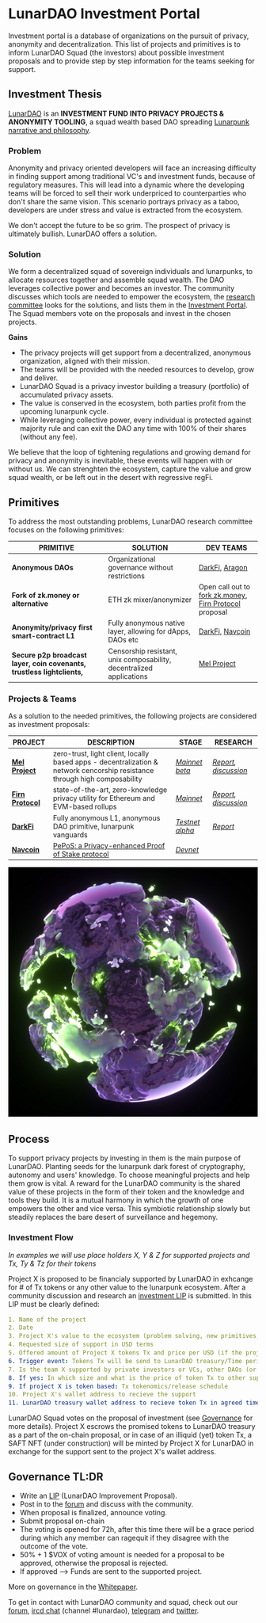 # LunarDAO Investment Portal

Investment portal is a database of organizations on the pursuit of privacy, anonymity and decentralization. This list of projects and primitives is to inform LunarDAO Squad (the investors) about possible investment proposals and to provide step by step information for the teams seeking for support.

## Investment Thesis

[LunarDAO](https://lunardao.net/) is an **INVESTMENT FUND INTO PRIVACY PROJECTS & ANONYMITY TOOLING**, a squad wealth based DAO spreading [Lunarpunk narrative and philosophy](https://wiki.lunardao.net/). 

### Problem

Anonymity and privacy oriented developers will face an increasing difficulty in finding support among traditional VC's and investment funds, because of regulatory measures. This will lead into a dynamic where the developing teams will be forced to sell their work underpriced to counterparties who don't share the same vision. This scenario portrays privacy as a taboo, developers are under stress and value is extracted from the ecosystem.

We don't accept the future to be so grim. The prospect of privacy is ultimately bullish. LunarDAO offers a solution.

### Solution

We form a decentralized squad of sovereign individuals and lunarpunks, to allocate resources together and assemble squad wealth. The DAO leverages collective power and becomes an investor. The community discusses which tools are needed to empower the ecosystem, the [research committee](https://wiki.lunardao.net/anoma.html) looks for the solutions, and lists them in the [Investment Portal](https://github.com/lunardao/research/tree/master/investment_portal#primitives). The Squad members  vote on the proposals and invest in the chosen projects.

**Gains**

* The privacy projects will get support from a decentralized, anonymous organization, aligned with their mission.  
* The teams will be provided with the needed resources to develop, grow and deliver.  
* LunarDAO Squad is a privacy investor building a treasury (portfolio) of accumulated privacy assets.  
* The value is conserved in the ecosystem, both parties profit from the upcoming lunarpunk cycle.  
* While leveraging collective power, every individual is protected against majority rule and can exit the DAO any time with 100% of their shares (without any fee).

We believe that the loop of tightening regulations and growing demand for privacy and anonymity is inevitable, these events will happen with or without us. We can strenghten the ecosystem, capture the value and grow squad wealth, or be left out in the desert with regressive regFi.

## Primitives 

To address the most outstanding problems, LunarDAO research committee focuses on the following primitives:

| **PRIMITIVE** | **SOLUTION** | **DEV TEAMS** |
| --- | --- | --- |
| **Anonymous DAOs** | Organizational governance without restrictions | [DarkFi](https://dark.fi), [Aragon](https://github.com/lunardao/research/blob/master/investment_portal/aragon_anon_voting.md) |
| **Fork of zk.money or alternative** | ETH zk mixer/anonymizer | Open call out to [fork zk.money](https://forum.lunardao.net/t/investment-proposal-zk-money-fork/135/3), [Firn Protocol](https://github.com/lunardao/research/blob/master/investment_portal/firn_protocol.md) proposal |
| **Anonymity/privacy first smart-contract L1** | Fully anonymous native layer, allowing for dApps, DAOs etc | [DarkFi](https://dark.fi), [Navcoin](https://navcoin.org/) |
| **Secure p2p broadcast layer, coin covenants, trustless lightclients,** | Censorship resistant, unix composability, decentralized applications | [Mel Project](https://melproject.org/en/) |

### Projects & Teams

As a solution to the needed primitives, the following projects are considered as investment proposals: 

| **PROJECT** | **DESCRIPTION** | **STAGE** | **RESEARCH** |
| --- | --- | --- | --- |
| **[Mel Project](https://melproject.org/en/)** | zero-trust, light client, locally based apps - decentralization & network cencorship resistance through high composability | *[Mainnet beta](https://docs.melproject.org/developer-guides/run-a-full-node)* | *[Report](https://github.com/lunardao/research/blob/master/investment_portal/mel_project.md), [discussion](https://forum.lunardao.net/t/investment-proposal-mel-project/133/4)* |
| **[Firn Protocol](https://docs.firn.cash/)** | state-of-the-art, zero-knowledge privacy utility for Ethereum and EVM-based rollups | *[Mainnet](https://app.firn.cash/)* | *[Report](https://github.com/lunardao/research/blob/master/investment_portal/firn_protocol.md), [discussion](https://forum.lunardao.net/t/investment-proposal-firn-protocol/)* |
| **[DarkFi](https://dark.fi)** | Fully anonymous L1, anonymous DAO primitive, lunarpunk vanguards | *[Testnet alpha](https://dark.fi/insights/testnet-v1a.html)* | *[Report](https://github.com/lunardao/research/blob/master/investment_portal/darkfi.md)* |
| **[Navcoin](https://navcoin.org/)** | [PePoS: a Privacy-enhanced Proof of Stake protocol](https://medium.com/nav-coin/announcing-pepos-a-privacy-enhanced-proof-of-stake-protocol-95c3149e8bd6) | *[Devnet](https://github.com/aguycalled/blsct-stake)* |  |

![](https://github.com/lunardao/research/blob/master/pics/f4f819111906135.600a7243caf31.jpg)

## Process

To support privacy projects by investing in them is the main purpose of LunarDAO. Planting seeds for the lunarpunk dark forest of cryptography, autonomy and users' knowledge. To choose meaningful projects and help them grow is vital. A reward for the LunarDAO community is the shared value of these projects in the form of their token and the knowledge and tools they build. It is a mutual harmony in which the growth of one empowers the other and vice versa. This symbiotic relationship slowly but steadily replaces the bare desert of surveillance and hegemony.

### Investment Flow

*In examples we will use place holders X, Y & Z for supported projects and Tx, Ty & Tz for their tokens*

Project X is proposed to be financialy supported by LunarDAO in exhcange for # of Tx tokens or any other value to the lunarpunk ecosystem. After a community discussion and research an [investment LIP](https://github.com/lunardao/lip/blob/main/lip-0001.md#lip-categories--types) is submitted. In this LIP must be clearly defined:

```yaml
1. Name of the project
2. Date
3. Project X's value to the ecosystem (problem solving, new primitives, tools, knowledge, monetary etc)
4. Requested size of support in USD terms
5. Offered amount of Project X tokens Tx and price per USD (if the project is monetary based)
6. Trigger event: Tokens Tx will be send to LunarDAO treasury/Time period needed for execution or expected time of launch (when Tx becomes liquid)
7. Is the team X supported by private investors or VCs, other DAOs (or plans to) or just LunarDAO?
8. If yes: In which size and what is the price of token Tx to other supporting subjects?
9. If project X is token based: Tx tokenomics/release schedule
10. Project X's wallet address to recieve the support
11. LunarDAO treasury wallet address to recieve token Tx in agreed time, amount and price: lunarpunksquad.eth
```
LunarDAO Squad votes on the proposal of investment (see [Governance](https://github.com/lunardao/dao#voting) for more details). Project X escrows the promised tokens to LunarDAO treasury as a part of the on-chain proposal, or in case of an illiquid (yet) token Tx, a SAFT NFT (under construction) will be minted by Project X for LunarDAO in exchange for the support sent to the project X's wallet address.

## Governance TL:DR

- Write an [LIP](https://github.com/lunardao/lip/blob/main/lip-0001.md) (LunarDAO Improvement Proposal).  
- Post in to the [forum](https://forum.lunardao.net/c/proposals/) and discuss with the community.  
- When proposal is finalized, announce voting.  
- Submit proposal on-chain
- The voting is opened for 72h, after this time there will be a grace period during which any member can ragequit if they disagree with the outcome of the vote.  
- 50% + 1 $VOX of voting amount is needed for a proposal to be approved, otherwise the proposal is rejected.
- If approved --> Funds are sent to the supported project.

More on governance in the [Whitepaper](https://github.com/lunardao/dao#governance).

To get in contact with LunarDAO community and squad, check out our [forum](forum.lunardao.net), [ircd chat](https://wiki.lunardao.net/ircd.html) (channel #lunardao), [telegram](https://t.me/LunarDAO_Official) and [twitter](https://twitter.com/lunarpunksquad).
